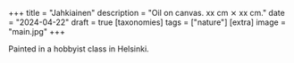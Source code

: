 +++
title = "Jahkiainen"
description = "Oil on canvas. xx cm ⨯ xx cm."
date = "2024-04-22"
draft = true
[taxonomies]
tags = ["nature"]
[extra]
image = "main.jpg"
+++

Painted in a hobbyist class in Helsinki.
